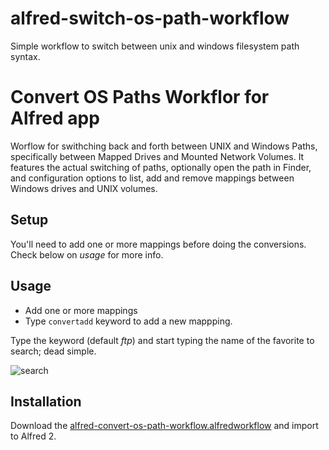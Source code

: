 alfred-switch-os-path-workflow
==============================

Simple workflow to switch between unix and windows filesystem path syntax.


# Convert OS Paths Workflor for Alfred app

Worflow for swithching back and forth between UNIX and Windows Paths, specifically between Mapped Drives and Mounted Network Volumes.
It features the actual switching of paths, optionally open the path in Finder, and configuration options to list, add and remove mappings between Windows drives and UNIX volumes.

## Setup
You'll need to add one or more mappings before doing the conversions. Check below on _usage_ for more info.

## Usage
* Add one or more mappings
* Type ```convertadd``` keyword to add a new mappping.

Type the keyword (default _ftp_) and start typing the name of the favorite to search; dead simple.


![search](https://raw.github.com/ramiroaraujo/alfred-convert-os-path-workflow/master/screenshots/convert-add.png)


## Installation
Download the [alfred-convert-os-path-workflow.alfredworkflow](https://github.com/ramiroaraujo/alfred-convert-os-path-workflow/raw/master/alfred-convert-os-path-workflow.alfredworkflow) and import to Alfred 2.
